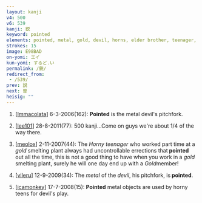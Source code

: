 ```yaml
---
layout: kanji
v4: 500
v6: 539
kanji: 鋭
keyword: pointed
elements: pointed, metal, gold, devil, horns, elder brother, teenager, mouth, human legs
strokes: 15
image: E98BAD
on-yomi: エイ
kun-yomi: するど.い
permalink: /鋭/
redirect_from:
 - /539/
prev: 説
next: 曽
heisig: ""
---
```


1) [<a href="http://kanji.koohii.com/profile/Immacolata">Immacolata</a>] 6-3-2006(162): <strong>Pointed</strong> is the metal devil&#039;s pitchfork.

2) [<a href="http://kanji.koohii.com/profile/lee101">lee101</a>] 28-8-2011(77): 500 kanji...Come on guys we&#039;re about 1/4 of the way there.

3) [<a href="http://kanji.koohii.com/profile/meolox">meolox</a>] 2-11-2007(44): The <em>Horny teenager</em> who worked part time at a <em>gold</em> smelting plant always had uncontrollable errections that<strong> pointed</strong> out all the time, this is not a good thing to have when you work in a <em>gold</em> smelting plant, surely he will one day end up with a <em>Gold</em>member!

4) [<a href="http://kanji.koohii.com/profile/vileru">vileru</a>] 12-9-2009(34): The <em>metal</em> of the <em>devil</em>, his pitchfork, is<strong> pointed</strong>.

5) [<a href="http://kanji.koohii.com/profile/icamonkey">icamonkey</a>] 17-7-2008(15): <strong>Pointed</strong> metal objects are used by horny teens for devil&#039;s play.

